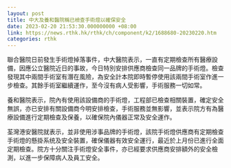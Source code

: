 ```yaml
---
layout: post
title: 中大及養和醫院稱已檢查手術燈以確保安全
date: 2023-02-20 21:53:30.000000000 +08:00
link: https://news.rthk.hk/rthk/ch/component/k2/1688680-20230220.htm
categories: rthk
---
```


聯合醫院日前發生手術燈掉落事件，中大醫院表示，一直有定期檢查所有醫療設備，因應公立醫院近日的事故，今日特別安排供應商檢查同一品牌的手術燈。檢查發現其中兩間手術室有潛在風險，為安全計本院即時暫停使用該兩間手術室作進一步檢查。其餘手術室繼續運作，至今沒有病人受影響，手術服務一切如常。

養和醫院表示，院內有使用該設備商的手術燈，工程部已檢查相關裝置，確定安全無誤，亦已安排有關設備商今明安排檢查，手術服務並無影響，並表示院方有為醫療設備進行定期檢查及保養，以確保院內儀器正常及安全運作。

荃灣港安醫院就表示，並非使用涉事品牌的手術燈，該院手術燈供應商有定期檢查手術燈的懸掛系统及安全裝置，確保儀器有效安全運行，最近於上月份已進行全面定期檢查。院方十分關注手術燈安全事件，亦已經要求供應商安排額外的安全檢測，以進一步保障病人及員工安全。
